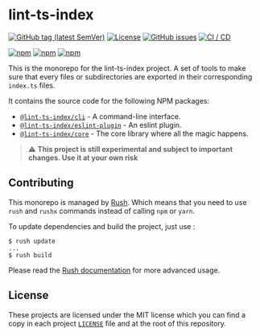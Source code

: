 # lint-ts-index

[![GitHub tag (latest SemVer)](https://img.shields.io/github/v/tag/bbenoist/lint-ts-index?label=Version&logo=git&sort=semver)](https://github.com/bbenoist/lint-ts-index/releases)
[![License](https://img.shields.io/github/license/bbenoist/lint-ts-index?label=License&logo=github)](https://raw.githubusercontent.com/bbenoist/lint-ts-index/master/LICENSE)
[![GitHub issues](https://img.shields.io/github/issues/bbenoist/lint-ts-index?label=Issues&logo=github)](https://github.com/bbenoist/lint-ts-index/issues)
[![CI / CD](https://github.com/bbenoist/lint-ts-index/actions/workflows/ci-cd.yml/badge.svg?branch=master)](https://github.com/bbenoist/lint-ts-index/actions/workflows/ci-cd.yml)

[![npm](https://img.shields.io/npm/dt/@lint-ts-index/core?label=core&logo=npm)](https://npmjs.com/package/core)
[![npm](https://img.shields.io/npm/dt/@lint-ts-index/cli?label=cli&logo=npm)](https://npmjs.com/package/cli)
[![npm](https://img.shields.io/npm/dt/@lint-ts-index/eslint-plugin?label=eslint-plugin&logo=npm)](https://npmjs.com/package/eslint-plugin)

This is the monorepo for the lint-ts-index project. A set of tools to make sure that every files or subdirectories are exported in their corresponding `index.ts` files.

It contains the source code for the following NPM packages:

- [`@lint-ts-index/cli`](projects/cli/README.md) - A command-line interface.
- [`@lint-ts-index/eslint-plugin`](projects/eslint-plugin/README.md) - An eslint plugin.
- [`@lint-ts-index/core`](projects/core/README.md) - The core library where all the magic happens.

> :warning: **This project is still experimental and subject to important changes.
> Use it at your own risk**

## Contributing

This monorepo is managed by [Rush](https://rushjs.io/). Which means that you need to use `rush` and `rushx` commands instead of calling `npm` or `yarn`.

To update dependencies and build the project, just use :

```text
$ rush update
...
$ rush build
```

Please read the [Rush documentation](https://rushjs.io/pages/developer/new_developer/) for more advanced usage.

## License

These projects are licensed under the MIT license which you can find a copy in each project [`LICENSE`](LICENSE) file and at the root of this repository.
